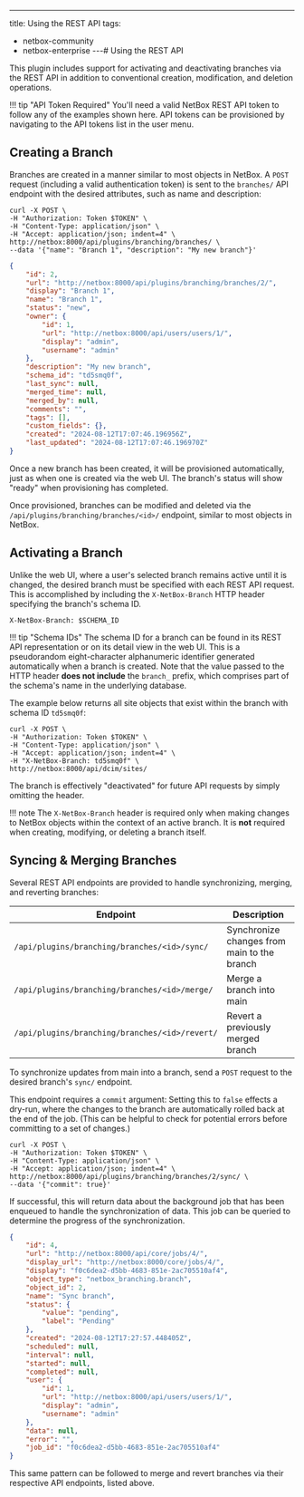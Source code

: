 ---
title: Using the REST API
tags:
  - netbox-community
  - netbox-enterprise
---# Using the REST API

This plugin includes support for activating and deactivating branches via the REST API in addition to conventional creation, modification, and deletion operations.

!!! tip "API Token Required"
    You'll need a valid NetBox REST API token to follow any of the examples shown here. API tokens can be provisioned by navigating to the API tokens list in the user menu.

## Creating a Branch

Branches are created in a manner similar to most objects in NetBox. A `POST` request (including a valid authentication token) is sent to the `branches/` API endpoint with the desired attributes, such as name and description:

```no-highlight title="Request"
curl -X POST \
-H "Authorization: Token $TOKEN" \
-H "Content-Type: application/json" \
-H "Accept: application/json; indent=4" \
http://netbox:8000/api/plugins/branching/branches/ \
--data '{"name": "Branch 1", "description": "My new branch"}'
```

```json title="Response"
{
    "id": 2,
    "url": "http://netbox:8000/api/plugins/branching/branches/2/",
    "display": "Branch 1",
    "name": "Branch 1",
    "status": "new",
    "owner": {
        "id": 1,
        "url": "http://netbox:8000/api/users/users/1/",
        "display": "admin",
        "username": "admin"
    },
    "description": "My new branch",
    "schema_id": "td5smq0f",
    "last_sync": null,
    "merged_time": null,
    "merged_by": null,
    "comments": "",
    "tags": [],
    "custom_fields": {},
    "created": "2024-08-12T17:07:46.196956Z",
    "last_updated": "2024-08-12T17:07:46.196970Z"
}
```

Once a new branch has been created, it will be provisioned automatically, just as when one is created via the web UI. The branch's status will show "ready" when provisioning has completed.

Once provisioned, branches can be modified and deleted via the `/api/plugins/branching/branches/<id>/` endpoint, similar to most objects in NetBox.

## Activating a Branch

Unlike the web UI, where a user's selected branch remains active until it is changed, the desired branch must be specified with each REST API request. This is accomplished by including the `X-NetBox-Branch` HTTP header specifying the branch's schema ID.

```no-highlight
X-NetBox-Branch: $SCHEMA_ID
```

!!! tip "Schema IDs"
    The schema ID for a branch can be found in its REST API representation or on its detail view in the web UI. This is a pseudorandom eight-character alphanumeric identifier generated automatically when a branch is created. Note that the value passed to the HTTP header **does not include** the `branch_` prefix, which comprises part of the schema's name in the underlying database.

The example below returns all site objects that exist within the branch with schema ID `td5smq0f`:

```no-highlight title="Request"
curl -X POST \
-H "Authorization: Token $TOKEN" \
-H "Content-Type: application/json" \
-H "Accept: application/json; indent=4" \
-H "X-NetBox-Branch: td5smq0f" \
http://netbox:8000/api/dcim/sites/
```

The branch is effectively "deactivated" for future API requests by simply omitting the header.

!!! note
    The `X-NetBox-Branch` header is required only when making changes to NetBox objects within the context of an active branch. It is **not** required when creating, modifying, or deleting a branch itself.

## Syncing & Merging Branches

Several REST API endpoints are provided to handle synchronizing, merging, and reverting branches:

| Endpoint                                      | Description                                 |
|-----------------------------------------------|---------------------------------------------|
| `/api/plugins/branching/branches/<id>/sync/`   | Synchronize changes from main to the branch |
| `/api/plugins/branching/branches/<id>/merge/`  | Merge a branch into main                    |
| `/api/plugins/branching/branches/<id>/revert/` | Revert a previously merged branch           |

To synchronize updates from main into a branch, send a `POST` request to the desired branch's `sync/` endpoint.

This endpoint requires a `commit` argument: Setting this to `false` effects a dry-run, where the changes to the branch are automatically rolled back at the end of the job. (This can be helpful to check for potential errors before committing to a set of changes.)

```no-highlight title="Request"
curl -X POST \
-H "Authorization: Token $TOKEN" \
-H "Content-Type: application/json" \
-H "Accept: application/json; indent=4" \
http://netbox:8000/api/plugins/branching/branches/2/sync/ \
--data '{"commit": true}'
```

If successful, this will return data about the background job that has been enqueued to handle the synchronization of data. This job can be queried to determine the progress of the synchronization.

```json title="Response"
{
    "id": 4,
    "url": "http://netbox:8000/api/core/jobs/4/",
    "display_url": "http://netbox:8000/core/jobs/4/",
    "display": "f0c6dea2-d5bb-4683-851e-2ac705510af4",
    "object_type": "netbox_branching.branch",
    "object_id": 2,
    "name": "Sync branch",
    "status": {
        "value": "pending",
        "label": "Pending"
    },
    "created": "2024-08-12T17:27:57.448405Z",
    "scheduled": null,
    "interval": null,
    "started": null,
    "completed": null,
    "user": {
        "id": 1,
        "url": "http://netbox:8000/api/users/users/1/",
        "display": "admin",
        "username": "admin"
    },
    "data": null,
    "error": "",
    "job_id": "f0c6dea2-d5bb-4683-851e-2ac705510af4"
}
```

This same pattern can be followed to merge and revert branches via their respective API endpoints, listed above.
